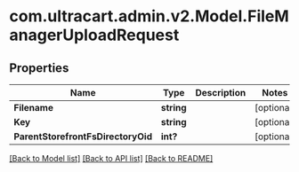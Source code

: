 # com.ultracart.admin.v2.Model.FileManagerUploadRequest
## Properties

Name | Type | Description | Notes
------------ | ------------- | ------------- | -------------
**Filename** | **string** |  | [optional] 
**Key** | **string** |  | [optional] 
**ParentStorefrontFsDirectoryOid** | **int?** |  | [optional] 


[[Back to Model list]](../README.md#documentation-for-models) [[Back to API list]](../README.md#documentation-for-api-endpoints) [[Back to README]](../README.md)

